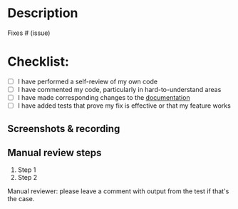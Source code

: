 # Description
<!-- Please include a summary of the change and which issue is fixed. Please also include relevant motivation and context. List any dependencies that are required for this change. -->

Fixes # (issue)

<!--
  By submitting the Contribution, you acknowledge that you have read the Contributor License Agreement at https://avohq.io/cla and agree to be bound by its terms.
-->

# Checklist:
<!--
  Please go through the steps and complete them if they make sense (add tests if the change requires it, add to the docs, etc.)
  (Mark [x] inside the brackets)
-->

- [ ] I have performed a self-review of my own code
- [ ] I have commented my code, particularly in hard-to-understand areas
- [ ] I have made corresponding changes to the [documentation](https://github.com/avo-hq/avodocs)
- [ ] I have added tests that prove my fix is effective or that my feature works

## Screenshots & recording
<!-- "A picture is worth a thousand words." A video, ten thousand. -->
<!-- Can the behavior touched in this PR be displayed as a screenshot or a recording. Please attach it. It makes the review easier to pass. -->

## Manual review steps
<!-- Please describe the tests that you ran to verify your changes. Provide instructions so we can reproduce. Please also list any relevant details for your test configuration. -->

1. Step 1
1. Step 2

Manual reviewer: please leave a comment with output from the test if that's the case.

